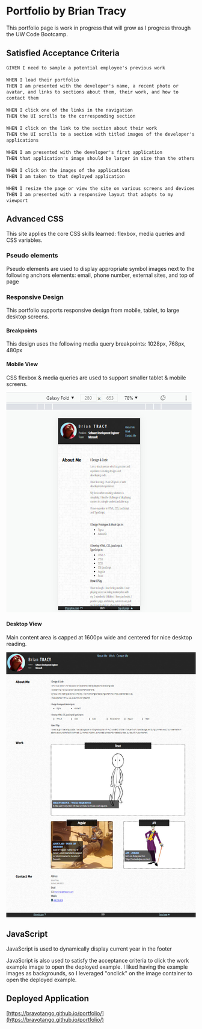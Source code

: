 # Portfolio by Brian Tracy

This portfolio page is work in progress that will grow as I progress through the UW Code Bootcamp.

## Satisfied Acceptance Criteria

```
GIVEN I need to sample a potential employee's previous work

WHEN I load their portfolio
THEN I am presented with the developer's name, a recent photo or avatar, and links to sections about them, their work, and how to contact them

WHEN I click one of the links in the navigation
THEN the UI scrolls to the corresponding section

WHEN I click on the link to the section about their work
THEN the UI scrolls to a section with titled images of the developer's applications

WHEN I am presented with the developer's first application
THEN that application's image should be larger in size than the others

WHEN I click on the images of the applications
THEN I am taken to that deployed application

WHEN I resize the page or view the site on various screens and devices
THEN I am presented with a responsive layout that adapts to my viewport
```

## Advanced CSS

This site applies the core CSS skills learned: flexbox, media queries and CSS variables.

### Pseudo elements

Pseudo elements are used to display appropriate symbol images next to the following anchors elements: email, phone number, external sites, and top of page

### Responsive Design

This portfolio supports responsive design from mobile, tablet, to large desktop screens.

#### Breakpoints

This design uses the following media query breakpoints: 1028px, 768px, 480px

#### Mobile View

CSS flexbox & media queries are used to support smaller tablet & mobile screens.

![portfolio mobile screenshot](./images/readme/mobile.jpg)

#### Desktop View

Main content area is capped at 1600px wide and centered for nice desktop reading.

![portfolio desktop screenshot](./images/readme/desktop.jpg)

## JavaScript

JavaScript is used to dynamically display current year in the footer

JavaScript is also used to satisfy the acceptance criteria to click the work example image to open the deployed example. I liked having the example images as backgrounds, so I leveraged "onclick" on the image container to open the deployed example.

## Deployed Application

[https://bravotango.github.io/portfolio/](https://bravotango.github.io/portfolio/)
